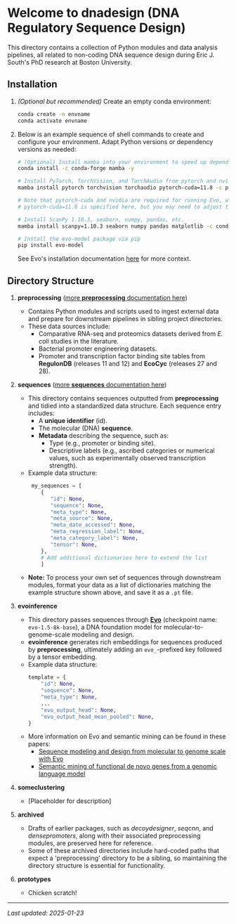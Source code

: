# Welcome to dnadesign (DNA Regulatory Sequence Design)

This directory contains a collection of Python modules and data analysis pipelines, all related to non-coding DNA sequence design during Eric J. South's PhD research at Boston University.

## Installation

1. *(Optional but recommended)* Create an empty conda environment:
   ```bash
   conda create -n envname
   conda activate envname
   ```

2. Below is an example sequence of shell commands to create and configure your environment. Adapt Python versions or dependency versions as needed:

   ```bash
   # (Optional) Install mamba into your environment to speed up dependency resolution and installation.
   conda install -c conda-forge mamba -y

   # Install PyTorch, TorchVision, and TorchAudio from pytorch and nvidia channels.
   mamba install pytorch torchvision torchaudio pytorch-cuda=11.8 -c pytorch -c nvidia -y
   
   # Note that pytorch-cuda and nvidia are required for running Evo, which uses FlashAttention. 
   # pytorch-cuda=11.8 is specified here, but you may need to adjust to match your system's GPU capabilities.
   
   # Install ScanPy 1.10.3, seaborn, numpy, pandas, etc.
   mamba install scanpy=1.10.3 seaborn numpy pandas matplotlib -c conda-forge -y

   # Install the evo-model package via pip
   pip install evo-model
   ```   
   See Evo's installation documentation [here](https://github.com/evo-design/evo/tree/main) for more context.

## Directory Structure

1. **preprocessing**
([more **preprocessing** documentation here](preprocessing/preprocessing-docs.md))
   - Contains Python modules and scripts used to ingest external data and prepare for downstream pipelines in sibling project directories.
   - These data sources include:
     - Comparative RNA-seq and proteomics datasets derived from *E. coli* studies in the literature.
     - Bacterial promoter engineering datasets.
     - Promoter and transcription factor binding site tables from **RegulonDB** (releases 11 and 12) and **EcoCyc** (releases 27 and 28).

2. **sequences**
([more **sequences** documentation here](preprocessing/sequences-docs.md))
   - This directory contains sequences outputted from **preprocessing** and tidied into a standardized data structure. Each sequence entry includes:
     - A **unique identifier** (id).
     - The molecular (DNA) **sequence**.
     - **Metadata** describing the sequence, such as:
       - Type (e.g., promoter or binding site).
       - Descriptive labels (e.g., ascribed categories or numerical values, such as experimentally observed transcription strength).
   - Example data structure:
     ```python
      my_sequences = [
         {
            "id": None,
            "sequence": None,
            "meta_type": None,
            "meta_source": None,
            "meta_date_accessed": None,
            "meta_regression_label": None,
            "meta_category_label": None,
            "tensor": None,
         },
         # Add additional dictionaries here to extend the list
         ]
     ```
   - **Note:** To process your own set of sequences through downstream modules, format your data as a list of dictionaries matching the example structure shown above, and save it as a ```.pt``` file.

3. **evoinference**
   - This directory passes sequences through **[Evo](https://github.com/evo-design/evo/tree/main)** (checkpoint name: `evo-1.5-8k-base`), a DNA foundation model for molecular-to-genome-scale modeling and design.
   - **evoinference** generates rich embeddings for sequences produced by **preprocessing**, ultimately adding an `evo_`-prefixed key followed by a tensor embedding.
   - Example data structure:
     ```python
     template = {
         "id": None,
         "sequence": None,
         "meta_type": None,
         ...
         "evo_output_head": None,
         "evo_output_head_mean_pooled": None,
     }
     ```
   - More information on Evo and semantic mining can be found in these papers:
     - [Sequence modeling and design from molecular to genome scale with Evo](https://www.science.org/doi/10.1126/science.ado9336)
     - [Semantic mining of functional de novo genes from a genomic language model](https://doi.org/10.1101/2024.12.17.628962)

4. **someclustering**
   - [Placeholder for description]

5. **archived**
   - Drafts of earlier packages, such as *decoydesigner*, *seqcnn*, and *densepromoters*, along with their associated preprocessing modules, are preserved here for reference.
   - Some of these archived directories include hard-coded paths that expect a 'preprocessing' directory to be a sibling, so maintaining the directory structure is essential for functionality.

6. **prototypes**
   - Chicken scratch!

---

_Last updated: 2025-01-23_

